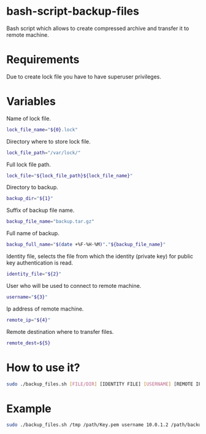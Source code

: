 # bash-script-backup-files
Bash script which allows to create compressed archive and transfer it to remote machine.

# Requirements
Due to create lock file you have to have superuser privileges.

# Variables
Name of lock file.
````bash
lock_file_name="${0}.lock"
````

Directory where to store lock file.
````bash
lock_file_path="/var/lock/"
````

Full lock file path.
````bash
lock_file="${lock_file_path}${lock_file_name}"
````

Directory to backup.
````bash
backup_dir="${1}"
````

Suffix of backup file name.
````bash
backup_file_name="backup.tar.gz"
````

Full name of backup.
````bash
backup_full_name="$(date +%F-%H-%M)"."${backup_file_name}"
````

Identity file, selects the file from which the identity (private key) for public key authentication is read.
````bash
identity_file="${2}"
````

User who will be used to connect to remote machine.
````bash
username="${3}"
````

Ip address of remote machine. 
````bash
remote_ip="${4}"
````

Remote destination where to transfer files.
````bash
remote_dest=${5}
````

# How to use it?
````bash
sudo ./backup_files.sh [FILE/DIR] [IDENTITY FILE] [USERNAME] [REMOTE IP] [REMOTE DESTINATION] 
````

# Example
````bash
sudo ./backup_files.sh /tmp /path/Key.pem username 10.0.1.2 /path/backup 
````




